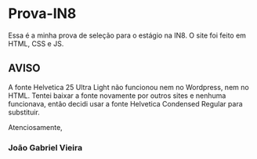 # Prova-IN8

Essa é a minha prova de seleção para o estágio na IN8. 
O site foi feito em HTML, CSS e JS.

## AVISO
A fonte Helvetica 25 Ultra Light não funcionou nem no Wordpress, nem no HTML. Tentei baixar a fonte novamente por outros sites e nenhuma funcionava, então decidi usar a fonte Helvetica Condensed Regular para substituir.

Atenciosamente,
### João Gabriel Vieira

